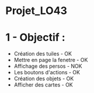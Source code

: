 # Projet_LO43

# 1 - Objectif :

- Création des tuiles - OK
- Mettre en page la fenetre - OK
- Affichage des persos - NOK
- Les boutons d'actions - OK
- Création des objets - OK
- Afficher des cartes - OK
